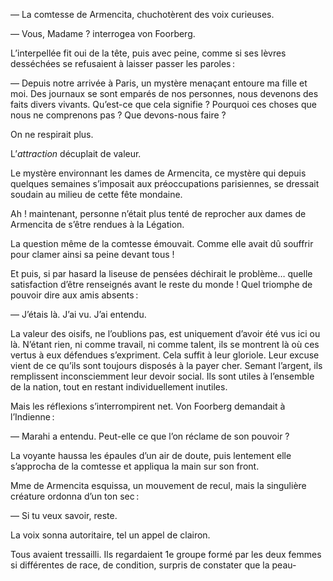 — La comtesse de Armencita, chuchotèrent des voix curieuses.

— Vous, Madame ? interrogea von Foorberg.

L’interpellée fit oui de la tête, puis avec peine, comme si ses lèvres desséchées se refusaient à laisser passer les paroles :

— Depuis notre arrivée à Paris, un mystère menaçant entoure ma fille et moi. Des journaux se sont emparés de nos personnes, nous devenons des faits divers vivants. Qu’est-ce que cela signifie ? Pourquoi ces choses que nous ne comprenons pas ? Que devons-nous faire ?

On ne respirait plus.

L’_attraction_ décuplait de valeur.

Le mystère environnant les dames de Armencita, ce mystère qui depuis quelques semaines s’imposait aux préoccupations parisiennes, se dressait soudain au milieu de cette fête mondaine.

Ah ! maintenant, personne n’était plus tenté de reprocher aux dames de
Armencita de s’être rendues à la Légation.

La question même de la comtesse émouvait. Comme elle avait dû souffrir
pour clamer ainsi sa peine devant tous !

Et puis, si par hasard la liseuse de pensées déchirait le problème… quelle satisfaction d’être renseignés avant le reste du monde ! Quel triomphe de pouvoir dire aux amis absents :

— J’étais là. J’ai vu. J’ai entendu.

La valeur des oisifs, ne l’oublions pas, est uniquement d’avoir été vus
ici ou là. N’étant rien, ni comme travail, ni comme talent, ils se montrent
là où ces vertus à eux défendues s’expriment. Cela suffit à leur gloriole. Leur
excuse vient de ce qu’ils sont toujours disposés à la payer cher. Semant
l’argent, ils remplissent inconsciemment leur devoir social. Ils sont utiles à
l’ensemble de la nation, tout en restant individuellement inutiles.

Mais les réflexions s’interrompirent net. Von Foorberg demandait à l’Indienne :

— Marahi a entendu. Peut-elle ce que l’on réclame de son pouvoir ?

La voyante haussa les épaules d’un air de doute, puis lentement elle s’approcha de la comtesse et appliqua la main sur son front.

Mme de Armencita esquissa, un mouvement de recul, mais la singulière créature
ordonna d’un ton sec :

— Si tu veux savoir, reste.

La voix sonna autoritaire, tel un appel de clairon.

Tous avaient tressailli. Ils regardaient 1e groupe formé par les deux femmes
si différentes de race, de condition, surpris de constater que la peau-
